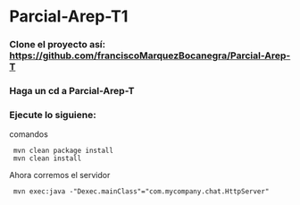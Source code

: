 # Parcial-Arep-T1

### Clone el proyecto así: https://github.com/franciscoMarquezBocanegra/Parcial-Arep-T

### Haga un cd a Parcial-Arep-T

###  Ejecute lo siguiene:

 comandos
	
	 mvn clean package install
	 mvn clean install

Ahora corremos el servidor
	


	 mvn exec:java -"Dexec.mainClass"="com.mycompany.chat.HttpServer"

